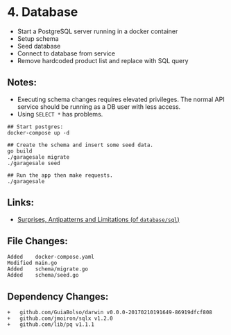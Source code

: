 # 4. Database

- Start a PostgreSQL server running in a docker container
- Setup schema
- Seed database
- Connect to database from service
- Remove hardcoded product list and replace with SQL query

## Notes:

- Executing schema changes requires elevated privileges. The normal API service
  should be running as a DB user with less access.
- Using `SELECT *` has problems.

```
## Start postgres:
docker-compose up -d

## Create the schema and insert some seed data.
go build
./garagesale migrate
./garagesale seed

## Run the app then make requests.
./garagesale
```

## Links:

- [Surprises, Antipatterns and Limitations (of `database/sql`)](http://go-database-sql.org/surprises.html)


## File Changes:

```
Added    docker-compose.yaml
Modified main.go
Added    schema/migrate.go
Added    schema/seed.go
```

## Dependency Changes:

```
+ 	github.com/GuiaBolso/darwin v0.0.0-20170210191649-86919dfcf808
+ 	github.com/jmoiron/sqlx v1.2.0
+ 	github.com/lib/pq v1.1.1
```